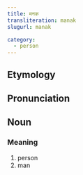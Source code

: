 ```yaml
---
title: मनक
transliteration: manak
slugurl: manak

category: 
  - person
---
```


## Etymology

## Pronunciation

## Noun
### Meaning
1. person
2. man